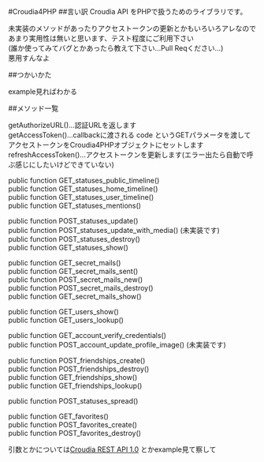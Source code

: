 #Croudia4PHP
##言い訳
Croudia API をPHPで扱うためのライブラリです。  

未実装のメソッドがあったりアクセストークンの更新とかもいろいろアレなので あまり実用性は無いと思います、テスト程度にご利用下さい  
(誰か使ってみてバグとかあったら教えて下さい…Pull Reqください…)  
悪用すんなよ

##つかいかた

example見ればわかる

##メソッド一覧

getAuthorizeURL()…認証URLを返します  
getAccessToken()…callbackに渡される code というGETパラメータを渡してアクセストークンをCroudia4PHPオブジェクトにセットします  
refreshAccessToken()…アクセストークンを更新します(エラー出たら自動で呼ぶ感じにしたいけどできていない)  
  
public function GET_statuses_public_timeline()  
public function GET_statuses_home_timeline()  
public function GET_statuses_user_timeline()  
public function GET_statuses_mentions()  
  
public function POST_statuses_update()  
public function POST_statuses_update_with_media() (未実装です)  
public function POST_statuses_destroy()  
public function GET_statuses_show()  
  
public function GET_secret_mails()  
public function GET_secret_mails_sent()  
public function POST_secret_mails_new()  
public function POST_secret_mails_destroy()  
public function GET_secret_mails_show()  
  
public function GET_users_show()  
public function GET_users_lookup()  
  
public function GET_account_verify_credentials()  
public function POST_account_update_profile_image() (未実装です)  
  
public function POST_friendships_create()  
public function POST_friendships_destroy()  
public function GET_friendships_show()  
public function GET_friendships_lookup()  
  
public function POST_statuses_spread()    
  
public function GET_favorites()  
public function POST_favorites_create()  
public function POST_favorites_destroy()  

引数とかについては[Croudia REST API 1.0](http://developer.croudia.com/docs/api10) とかexample見て察して
